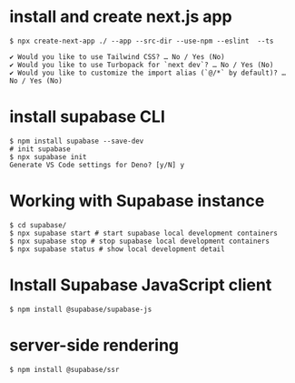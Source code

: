 
# install and create next.js app
```
$ npx create-next-app ./ --app --src-dir --use-npm --eslint  --ts

✔ Would you like to use Tailwind CSS? … No / Yes (No)
✔ Would you like to use Turbopack for `next dev`? … No / Yes (No)
✔ Would you like to customize the import alias (`@/*` by default)? … No / Yes (No)
```

# install supabase CLI

```
$ npm install supabase --save-dev
# init supabase
$ npx supabase init
Generate VS Code settings for Deno? [y/N] y
```

# Working with Supabase instance
```
$ cd supabase/
$ npx supabase start # start supabase local development containers
$ npx supabase stop # stop supabase local development containers
$ npx supabase status # show local development detail
```

# Install Supabase JavaScript client
```
$ npm install @supabase/supabase-js
```

# server-side rendering
```
$ npm install @supabase/ssr
```
